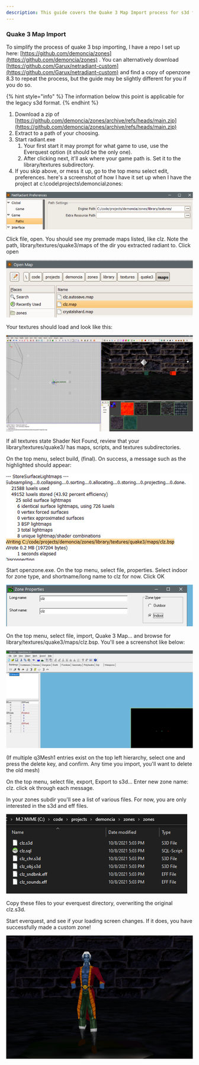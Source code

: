 ```yaml
---
description: This guide covers the Quake 3 Map Import process for s3d files
---
```



### Quake 3 Map Import

To simplify the process of quake 3 bsp importing, I have a repo I set up here: [https://github.com/demoncia/zones](https://github.com/demoncia/zones) . You can alternatively download [https://github.com/Garux/netradiant-custom](https://github.com/Garux/netradiant-custom) and find a copy of openzone 8.3 to repeat the process, but the guide may be slightly different for you if you do so.

{% hint style="info" %}
The information below this point is applicable for the legacy s3d format.
{% endhint %}


1. Download a zip of [https://github.com/demoncia/zones/archive/refs/heads/main.zip](https://github.com/demoncia/zones/archive/refs/heads/main.zip)
2. Extract to a path of your choosing.&#x20;
3. Start radiant.exe
   1. Your first start it may prompt for what game to use, use the Everquest option (it should be the only one).
   2. After clicking next, it'll ask where your game path is. Set it to the library/textures subdirectory.
4. If you skip above, or mess it up, go to the top menu select edit, preferences. here's a screenshot of how I have it set up when I have the project at c:\code\projects\demoncia\zones:&#x20;

![](<../../../.gitbook/assets/image (25).png>)

Click file, open. You should see my premade maps listed, like clz. Note the path, library/textures/quake3/maps of the dir you extracted radiant to. Click open

![](<../../../.gitbook/assets/image (24).png>)

Your textures should load and look like this:

![](<../../../.gitbook/assets/image (22).png>)

If all textures state Shader Not Found, review that your library/textures/quake3/ has maps, scripts, and textures subdirectories.

On the top menu, select build, (final). On success, a message such as the highlighted should appear:&#x20;

![](<../../../.gitbook/assets/image (23).png>)

Start openzone.exe. On the top menu, select file, properties. Select indoor for zone type, and shortname/long name to clz for now. Click OK

![](<../../../.gitbook/assets/image (11).png>)

On the top menu, select file, import, Quake 3 Map... and browse for library/textures/quake3/maps/clz.bsp. You'll see a screenshot like below:

![](<../../../.gitbook/assets/image (21).png>)

(If multiple q3Mesh1 entries exist on the top left hierarchy, select one and press the delete key, and confirm. Any time you import, you'll want to delete the old mesh)

On the top menu, select file, export, Export to s3d... Enter new zone name: clz. click ok through each message.

In your zones subdir you'll see a list of various files. For now, you are only interested in the s3d and eff files.

![](<../../../.gitbook/assets/image (20).png>)

Copy these files to your everquest directory, overwriting the original clz.s3d.

Start everquest, and see if your loading screen changes. If it does, you have successfully made a custom zone!&#x20;

![](<../../../.gitbook/assets/image (26).png>)

